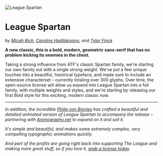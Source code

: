![League Spartan](https://d22lct1myh0s5f.cloudfront.net/images/league-spartan-1.jpg)

League Spartan
=============
_by [Micah Rich](http://micahrich.com), [Caroline Hadilaksono](http://www.hadilaksono.com), and [Tyler Finck](http://www.sursly.com)_

**A new classic, this is a bold, modern, geometric sans-serif that has no problem kicking its enemies in the chest.** 

Taking a strong influence from ATF's classic Spartan family, we're starting our own family out with a single strong weight. We've put a few unique touches into a beautiful, historical typeface, and made sure to include an extensive characterset – currently totaling over 300 glyphs. Over time, the open-source license will allow us expand into League Spartan into a full family, with multiple weights and styles, and we're starting by releasing our first Bold style for this exciting, modern classic now.

- - -

_In addition, the incredible [Philip von Borries](http://www.vaubee.com) has crafted a beautiful and detailed animated version of League Spartan to accompany the release – partnering with [Animography.net](http://animography.net/products/league-spartan) to expand on it and sell it._

_It's simple and beautiful, and makes some extremely complex, very compelling typographic animations quickly._

_And part of the profits are going right back into supporting The League and making more great stuff, so if you love it, [grab a license today](http://animography.net/products/league-spartan)._